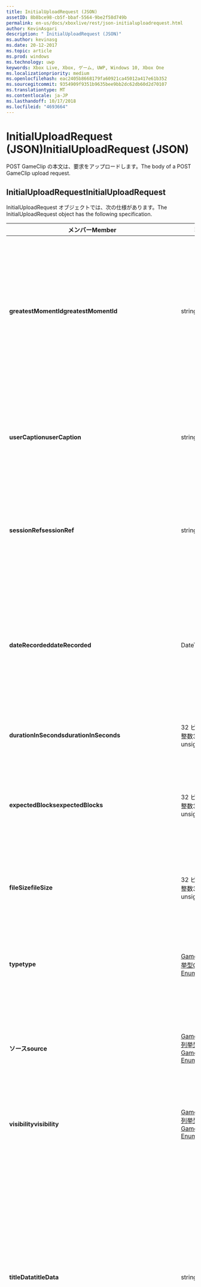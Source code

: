 ```yaml
---
title: InitialUploadRequest (JSON)
assetID: 8b8bce98-cb5f-bbaf-5564-9be2f58d749b
permalink: en-us/docs/xboxlive/rest/json-initialuploadrequest.html
author: KevinAsgari
description: " InitialUploadRequest (JSON)"
ms.author: kevinasg
ms.date: 20-12-2017
ms.topic: article
ms.prod: windows
ms.technology: uwp
keywords: Xbox Live, Xbox, ゲーム, UWP, Windows 10, Xbox One
ms.localizationpriority: medium
ms.openlocfilehash: eac2405b8668179fa60921ca45012a417e61b352
ms.sourcegitcommit: 9354909f9351b9635bee9bb2dc62db60d2d70107
ms.translationtype: MT
ms.contentlocale: ja-JP
ms.lasthandoff: 10/17/2018
ms.locfileid: "4693664"
---
```

# <a name="initialuploadrequest-json"></a><span data-ttu-id="6f4e4-104">InitialUploadRequest (JSON)</span><span class="sxs-lookup"><span data-stu-id="6f4e4-104">InitialUploadRequest (JSON)</span></span>
<span data-ttu-id="6f4e4-105">POST GameClip の本文は、要求をアップロードします。</span><span class="sxs-lookup"><span data-stu-id="6f4e4-105">The body of a POST GameClip upload request.</span></span> 
<a id="ID4EN"></a>

 
## <a name="initialuploadrequest"></a><span data-ttu-id="6f4e4-106">InitialUploadRequest</span><span class="sxs-lookup"><span data-stu-id="6f4e4-106">InitialUploadRequest</span></span>
 
<span data-ttu-id="6f4e4-107">InitialUploadRequest オブジェクトでは、次の仕様があります。</span><span class="sxs-lookup"><span data-stu-id="6f4e4-107">The InitialUploadRequest object has the following specification.</span></span>
 
| <span data-ttu-id="6f4e4-108">メンバー</span><span class="sxs-lookup"><span data-stu-id="6f4e4-108">Member</span></span>| <span data-ttu-id="6f4e4-109">種類</span><span class="sxs-lookup"><span data-stu-id="6f4e4-109">Type</span></span>| <span data-ttu-id="6f4e4-110">説明</span><span class="sxs-lookup"><span data-stu-id="6f4e4-110">Description</span></span>| 
| --- | --- | --- | 
| <b><span data-ttu-id="6f4e4-111">greatestMomentId</span><span class="sxs-lookup"><span data-stu-id="6f4e4-111">greatestMomentId</span></span></b>| <span data-ttu-id="6f4e4-112">string</span><span class="sxs-lookup"><span data-stu-id="6f4e4-112">string</span></span>| <span data-ttu-id="6f4e4-113">クリップの名として使用するテキストの文字列 ID。</span><span class="sxs-lookup"><span data-stu-id="6f4e4-113">The string ID for the text to use as the name for the clip.</span></span> <span data-ttu-id="6f4e4-114">これの管理し、タイトルの開発者によってタイトルの構成ファイルにローカライズされます。</span><span class="sxs-lookup"><span data-stu-id="6f4e4-114">This is managed and localized in the config file for the title by the developer of the title.</span></span>| 
| <b><span data-ttu-id="6f4e4-115">userCaption</span><span class="sxs-lookup"><span data-stu-id="6f4e4-115">userCaption</span></span></b>| <span data-ttu-id="6f4e4-116">string</span><span class="sxs-lookup"><span data-stu-id="6f4e4-116">string</span></span>| <span data-ttu-id="6f4e4-117">省略可能。</span><span class="sxs-lookup"><span data-stu-id="6f4e4-117">Optional.</span></span> <span data-ttu-id="6f4e4-118">ユーザー入力の代替名最大 250 文字の最大長のゲーム クリップされます。</span><span class="sxs-lookup"><span data-stu-id="6f4e4-118">Alternate user-entered name for game clip up to a maximum length of 250 characters.</span></span>| 
| <b><span data-ttu-id="6f4e4-119">sessionRef</span><span class="sxs-lookup"><span data-stu-id="6f4e4-119">sessionRef</span></span></b>| <span data-ttu-id="6f4e4-120">string</span><span class="sxs-lookup"><span data-stu-id="6f4e4-120">string</span></span>| <span data-ttu-id="6f4e4-121">省略可能。</span><span class="sxs-lookup"><span data-stu-id="6f4e4-121">Optional.</span></span> <span data-ttu-id="6f4e4-122">レコーディングの実行中にあるゲーム セッションの参照です。</span><span class="sxs-lookup"><span data-stu-id="6f4e4-122">Game session reference during which the recording was done.</span></span>| 
| <b><span data-ttu-id="6f4e4-123">dateRecorded</span><span class="sxs-lookup"><span data-stu-id="6f4e4-123">dateRecorded</span></span></b>| <span data-ttu-id="6f4e4-124">DateTime</span><span class="sxs-lookup"><span data-stu-id="6f4e4-124">DateTime</span></span>| <span data-ttu-id="6f4e4-125">UTC で、レコーディングを開始した時刻。</span><span class="sxs-lookup"><span data-stu-id="6f4e4-125">The time the recording was started, in UTC.</span></span> <span data-ttu-id="6f4e4-126">ISO 8601 文字列としてマーシャ リング (詳細については、<a href="http://www.w3.org/TR/NOTE-datetime">日付と時刻の書式設定</a>を参照) の書式を設定します。</span><span class="sxs-lookup"><span data-stu-id="6f4e4-126">Marshalled as a string in ISO 8601 format (see <a href="http://www.w3.org/TR/NOTE-datetime">Date and Time Formats</a> for more information).</span></span>| 
| <b><span data-ttu-id="6f4e4-127">durationInSeconds</span><span class="sxs-lookup"><span data-stu-id="6f4e4-127">durationInSeconds</span></span></b>| <span data-ttu-id="6f4e4-128">32 ビット符号なし整数</span><span class="sxs-lookup"><span data-stu-id="6f4e4-128">32-bit unsigned integer</span></span>| <span data-ttu-id="6f4e4-129">秒単位でのクリップの長さ。</span><span class="sxs-lookup"><span data-stu-id="6f4e4-129">The length of the clip in seconds.</span></span>| 
| <b><span data-ttu-id="6f4e4-130">expectedBlocks</span><span class="sxs-lookup"><span data-stu-id="6f4e4-130">expectedBlocks</span></span></b>| <span data-ttu-id="6f4e4-131">32 ビット符号なし整数</span><span class="sxs-lookup"><span data-stu-id="6f4e4-131">32-bit unsigned integer</span></span>| <span data-ttu-id="6f4e4-132">省略可能。</span><span class="sxs-lookup"><span data-stu-id="6f4e4-132">Optional.</span></span> <span data-ttu-id="6f4e4-133">ファイルを分類するブロックの数。</span><span class="sxs-lookup"><span data-stu-id="6f4e4-133">Number of blocks into which file will be divided.</span></span> <span data-ttu-id="6f4e4-134">省略ファイルは、1 つの要求で送信されます。</span><span class="sxs-lookup"><span data-stu-id="6f4e4-134">Omit if file will be transmitted in a single request.</span></span>| 
| <b><span data-ttu-id="6f4e4-135">fileSize</span><span class="sxs-lookup"><span data-stu-id="6f4e4-135">fileSize</span></span></b>| <span data-ttu-id="6f4e4-136">32 ビット符号なし整数</span><span class="sxs-lookup"><span data-stu-id="6f4e4-136">32-bit unsigned integer</span></span>| <span data-ttu-id="6f4e4-137">ファイル サイズのアップロードされるビデオのバイト数。</span><span class="sxs-lookup"><span data-stu-id="6f4e4-137">File size in bytes of the video that will be uploaded.</span></span>| 
| <b><span data-ttu-id="6f4e4-138">type</span><span class="sxs-lookup"><span data-stu-id="6f4e4-138">type</span></span></b>| [<span data-ttu-id="6f4e4-139">GameClipType 列挙型</span><span class="sxs-lookup"><span data-stu-id="6f4e4-139">GameClipType Enumeration</span></span>](../enums/gvr-enum-gamecliptypes.md)| <span data-ttu-id="6f4e4-140">コンマ区切りでする列挙体の文字列値としてマーシャ リング、クリップの種類です。</span><span class="sxs-lookup"><span data-stu-id="6f4e4-140">The type of clip, marshaled as a string value of the enumeration that is comma-delimited.</span></span>| 
| <b><span data-ttu-id="6f4e4-141">ソース</span><span class="sxs-lookup"><span data-stu-id="6f4e4-141">source</span></span></b>| [<span data-ttu-id="6f4e4-142">GameClipSource 列挙型</span><span class="sxs-lookup"><span data-stu-id="6f4e4-142">GameClipSource Enumeration</span></span>](../enums/gvr-enum-gameclipsource.md)| <span data-ttu-id="6f4e4-143">クリップの元の指定、列挙体の文字列値としてマーシャ リングします。</span><span class="sxs-lookup"><span data-stu-id="6f4e4-143">Specifies how the clip was sourced, marshaled as a string value of the enumeration.</span></span>| 
| <b><span data-ttu-id="6f4e4-144">visibility</span><span class="sxs-lookup"><span data-stu-id="6f4e4-144">visibility</span></span></b>| [<span data-ttu-id="6f4e4-145">GameClipVisibility 列挙型</span><span class="sxs-lookup"><span data-stu-id="6f4e4-145">GameClipVisibility Enumeration</span></span>](../enums/gvr-enum-gameclipvisibility.md)| <span data-ttu-id="6f4e4-146">システムでの公開後に、ゲームのクリップの可視性を指定します。</span><span class="sxs-lookup"><span data-stu-id="6f4e4-146">Specifies the visibility of the game clip once it is published in the system.</span></span>| 
| <b><span data-ttu-id="6f4e4-147">titleData</span><span class="sxs-lookup"><span data-stu-id="6f4e4-147">titleData</span></span></b>| <span data-ttu-id="6f4e4-148">string</span><span class="sxs-lookup"><span data-stu-id="6f4e4-148">string</span></span>| <span data-ttu-id="6f4e4-149">省略可能。</span><span class="sxs-lookup"><span data-stu-id="6f4e4-149">Optional.</span></span> <span data-ttu-id="6f4e4-150">このクリップに関連付けられているタイトル固有のプロパティのプロパティ バッグです。</span><span class="sxs-lookup"><span data-stu-id="6f4e4-150">Property bag for title-specific properties associated with this clip.</span></span> <span data-ttu-id="6f4e4-151">格納され、として返されるのです。</span><span class="sxs-lookup"><span data-stu-id="6f4e4-151">Stored and returned as-is.</span></span> <span data-ttu-id="6f4e4-152">タイトル デベロッパーは、クリップに関するメタデータを保持するため、このフィールドを使用できます。</span><span class="sxs-lookup"><span data-stu-id="6f4e4-152">Title developers can use this field to persist their own metadata about a clip.</span></span>| 
| <b><span data-ttu-id="6f4e4-153">titleData</span><span class="sxs-lookup"><span data-stu-id="6f4e4-153">titleData</span></span></b>| <span data-ttu-id="6f4e4-154">string</span><span class="sxs-lookup"><span data-stu-id="6f4e4-154">string</span></span>| <span data-ttu-id="6f4e4-155">省略可能。</span><span class="sxs-lookup"><span data-stu-id="6f4e4-155">Optional.</span></span> <span data-ttu-id="6f4e4-156">このクリップに関連付けられているコンソールに固有のプロパティのプロパティ バッグです。</span><span class="sxs-lookup"><span data-stu-id="6f4e4-156">Property bag for console-specific properties associated with this clip.</span></span> <span data-ttu-id="6f4e4-157">格納され、として返されるのです。</span><span class="sxs-lookup"><span data-stu-id="6f4e4-157">Stored and returned as-is.</span></span> <span data-ttu-id="6f4e4-158">本体のプラットフォームでは、クリップに関するメタデータを保持するため、このフィールドを使用できます。</span><span class="sxs-lookup"><span data-stu-id="6f4e4-158">Console Platform can use this field to persist their own metadata about a clip.</span></span>| 
| <b><span data-ttu-id="6f4e4-159">systemProperties</span><span class="sxs-lookup"><span data-stu-id="6f4e4-159">systemProperties</span></span></b>| <span data-ttu-id="6f4e4-160">string</span><span class="sxs-lookup"><span data-stu-id="6f4e4-160">string</span></span>| <span data-ttu-id="6f4e4-161">省略可能。</span><span class="sxs-lookup"><span data-stu-id="6f4e4-161">Optional.</span></span> <span data-ttu-id="6f4e4-162">このクリップに関連付けられているコンソールに固有のプロパティのプロパティ バッグです。</span><span class="sxs-lookup"><span data-stu-id="6f4e4-162">Property bag for console-specific properties associated with this clip.</span></span> <span data-ttu-id="6f4e4-163">格納され、として返されます。</span><span class="sxs-lookup"><span data-stu-id="6f4e4-163">Stored and returned as is.</span></span> <span data-ttu-id="6f4e4-164">本体のプラットフォームでは、クリップに関するメタデータを保持するため、このフィールドを使用できます。</span><span class="sxs-lookup"><span data-stu-id="6f4e4-164">Console Platform can use this field to persist their own metadata about a clip.</span></span>| 
| <b><span data-ttu-id="6f4e4-165">usersInSession</span><span class="sxs-lookup"><span data-stu-id="6f4e4-165">usersInSession</span></span></b>| <span data-ttu-id="6f4e4-166">文字列の配列</span><span class="sxs-lookup"><span data-stu-id="6f4e4-166">array of string</span></span>| <span data-ttu-id="6f4e4-167">省略可能。</span><span class="sxs-lookup"><span data-stu-id="6f4e4-167">Optional.</span></span> <span data-ttu-id="6f4e4-168">現在のセッション内のユーザーの一覧。</span><span class="sxs-lookup"><span data-stu-id="6f4e4-168">A list of the users in the current session.</span></span>| 
| <b><span data-ttu-id="6f4e4-169">thumbnailSource</span><span class="sxs-lookup"><span data-stu-id="6f4e4-169">thumbnailSource</span></span></b>| [<span data-ttu-id="6f4e4-170">ThumbnailSource 列挙型</span><span class="sxs-lookup"><span data-stu-id="6f4e4-170">ThumbnailSource Enumeration</span></span>](../enums/gvr-enum-thumbnailsource.md)| <span data-ttu-id="6f4e4-171">省略可能。</span><span class="sxs-lookup"><span data-stu-id="6f4e4-171">Optional.</span></span> <span data-ttu-id="6f4e4-172">サムネイルのソース。</span><span class="sxs-lookup"><span data-stu-id="6f4e4-172">The source of the thumbnail.</span></span>| 
| <b><span data-ttu-id="6f4e4-173">thumbnailOffsetMillseconds</span><span class="sxs-lookup"><span data-stu-id="6f4e4-173">thumbnailOffsetMillseconds</span></span></b>| <span data-ttu-id="6f4e4-174">32 ビット符号付き整数</span><span class="sxs-lookup"><span data-stu-id="6f4e4-174">32-bit signed integer</span></span>| <span data-ttu-id="6f4e4-175">生成されたオフセットのサムネイルの (ミリ秒単位) のオフセットを指定します。</span><span class="sxs-lookup"><span data-stu-id="6f4e4-175">Specifies the offset (in milliseconds) for offset generated thumbnails.</span></span> <span data-ttu-id="6f4e4-176"><b>ThumbnailSource</b>をオフセットを設定するときに指定だけです。</span><span class="sxs-lookup"><span data-stu-id="6f4e4-176">Only specified when <b>thumbnailSource</b> is set to Offset.</span></span>| 
| <b><span data-ttu-id="6f4e4-177">savedByUser</span><span class="sxs-lookup"><span data-stu-id="6f4e4-177">savedByUser</span></span></b>| <span data-ttu-id="6f4e4-178">ブール値</span><span class="sxs-lookup"><span data-stu-id="6f4e4-178">Boolean value</span></span>| <span data-ttu-id="6f4e4-179">省略可能。</span><span class="sxs-lookup"><span data-stu-id="6f4e4-179">Optional.</span></span> <span data-ttu-id="6f4e4-180">FIFO 記憶域ではなく、ユーザーのクォータに保存するクリップを設定します。</span><span class="sxs-lookup"><span data-stu-id="6f4e4-180">Sets the clip to be saved to the user's quota instead of FIFO storage.</span></span> <span data-ttu-id="6f4e4-181">既定値は false。</span><span class="sxs-lookup"><span data-stu-id="6f4e4-181">Defaults to false.</span></span>| 
  
<a id="ID4ERH"></a>

 
## <a name="sample-json-syntax"></a><span data-ttu-id="6f4e4-182">JSON 構文の例</span><span class="sxs-lookup"><span data-stu-id="6f4e4-182">Sample JSON syntax</span></span>
 

```json
{
   "greatestMomentId": "123abc",
   "userCaption": "OMG Look at this!",
   "sessionRef": "4587552a-a5ad-4c4c-a787-5bc5af70e4c9",
   "dateRecorded": "2012-12-23T11:08:08Z",
   "durationInSeconds": 27,
   "expectedBlocks": 7,
   "fileSize": 1234567,
   "type": "MagicMoment, Achievement",
   "source": "Console",
   "visibility": "Default",
   "titleData": "{ 'Boss': 'The Invincible' }",
   "systemProperties": "{ 'Id': '123456', 'Location': 'C:\\videos\\123456.mp4' }",
   "thumbnailSource": "Offset",
   "thumbnailOffsetMillseconds": 20000,
   "savedByUser": false
 }
    
```

  
<a id="ID4E1H"></a>

 
## <a name="see-also"></a><span data-ttu-id="6f4e4-183">関連項目</span><span class="sxs-lookup"><span data-stu-id="6f4e4-183">See also</span></span>
 
<a id="ID4E3H"></a>

 
##### <a name="parent"></a><span data-ttu-id="6f4e4-184">Parent</span><span class="sxs-lookup"><span data-stu-id="6f4e4-184">Parent</span></span> 

[<span data-ttu-id="6f4e4-185">JavaScript Object Notation (JSON) オブジェクト リファレンス</span><span class="sxs-lookup"><span data-stu-id="6f4e4-185">JavaScript Object Notation (JSON) Object Reference</span></span>](atoc-xboxlivews-reference-json.md)

   